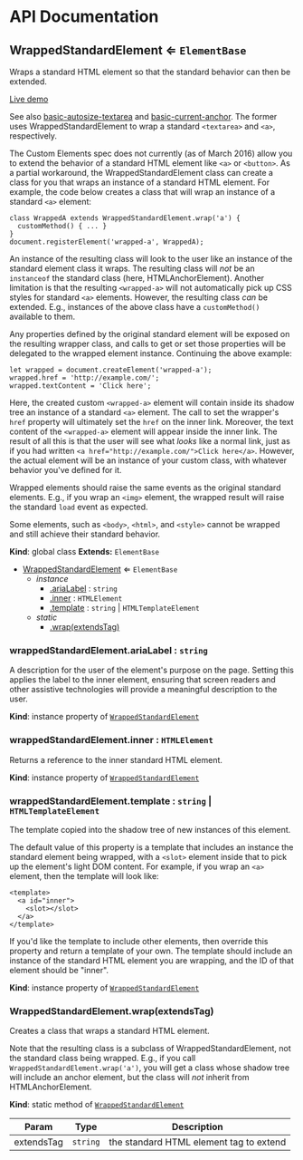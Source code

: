 # API Documentation
<a name="WrappedStandardElement"></a>
## WrappedStandardElement ⇐ <code>ElementBase</code>
Wraps a standard HTML element so that the standard behavior can then be
extended.

[Live demo](http://basicwebcomponents.org/basic-web-components/packages/basic-wrapped-standard-element/)

See also [basic-autosize-textarea](../basic-autosize-textarea) and
[basic-current-anchor](../basic-current-anchor). The former uses
WrappedStandardElement to wrap a standard `<textarea>` and `<a>`,
respectively.

The Custom Elements spec does not currently (as of March 2016) allow you to
extend the behavior of a standard HTML element like `<a>` or `<button>`.
As a partial workaround, the WrappedStandardElement class can create a class
for you that wraps an instance of a standard HTML element. For example, the
code below creates a class that will wrap an instance of a standard `<a>`
element:

    class WrappedA extends WrappedStandardElement.wrap('a') {
      customMethod() { ... }
    }
    document.registerElement('wrapped-a', WrappedA);

An instance of the resulting class will look to the user like an instance of
the standard element class it wraps. The resulting class will *not* be an
`instanceof` the standard class (here, HTMLAnchorElement). Another limitation
is that the resulting `<wrapped-a>` will not automatically pick up CSS styles
for standard `<a>` elements. However, the resulting class *can* be extended.
E.g., instances of the above class have a `customMethod()` available to them.

Any properties defined by the original standard element will be exposed on
the resulting wrapper class, and calls to get or set those properties will be
delegated to the wrapped element instance. Continuing the above example:

    let wrapped = document.createElement('wrapped-a');
    wrapped.href = 'http://example.com/';
    wrapped.textContent = 'Click here';

Here, the created custom `<wrapped-a>` element will contain inside its
shadow tree an instance of a standard `<a>` element. The call to set the
wrapper's `href` property will ultimately set the `href` on the inner link.
Moreover, the text content of the `<wrapped-a>` element will appear inside
the inner link. The result of all this is that the user will see what *looks*
like a normal link, just as if you had written
`<a href="http://example.com/">Click here</a>`. However, the actual element
will be an instance of your custom class, with whatever behavior you've
defined for it.

Wrapped elements should raise the same events as the original standard
elements. E.g., if you wrap an `<img>` element, the wrapped result will raise
the standard `load` event as expected.

Some elements, such as `<body>`, `<html>`, and `<style>` cannot be wrapped
and still achieve their standard behavior.

  **Kind**: global class
**Extends:** <code>ElementBase</code>  

* [WrappedStandardElement](#WrappedStandardElement) ⇐ <code>ElementBase</code>
    * _instance_
        * [.ariaLabel](#WrappedStandardElement+ariaLabel) : <code>string</code>
        * [.inner](#WrappedStandardElement+inner) : <code>HTMLElement</code>
        * [.template](#WrappedStandardElement+template) : <code>string</code> &#124; <code>HTMLTemplateElement</code>
    * _static_
        * [.wrap(extendsTag)](#WrappedStandardElement.wrap)

<a name="WrappedStandardElement+ariaLabel"></a>
### wrappedStandardElement.ariaLabel : <code>string</code>
A description for the user of the element's purpose on the page. Setting
this applies the label to the inner element, ensuring that screen readers
and other assistive technologies will provide a meaningful description to
the user.

  **Kind**: instance property of <code>[WrappedStandardElement](#WrappedStandardElement)</code>
<a name="WrappedStandardElement+inner"></a>
### wrappedStandardElement.inner : <code>HTMLElement</code>
Returns a reference to the inner standard HTML element.

  **Kind**: instance property of <code>[WrappedStandardElement](#WrappedStandardElement)</code>
<a name="WrappedStandardElement+template"></a>
### wrappedStandardElement.template : <code>string</code> &#124; <code>HTMLTemplateElement</code>
The template copied into the shadow tree of new instances of this element.

The default value of this property is a template that includes an instance
the standard element being wrapped, with a `<slot>` element inside that
to pick up the element's light DOM content. For example, if you wrap an
`<a>` element, then the template will look like:

    <template>
      <a id="inner">
        <slot></slot>
      </a>
    </template>

If you'd like the template to include other elements, then override this
property and return a template of your own. The template should include an
instance of the standard HTML element you are wrapping, and the ID of that
element should be "inner".

  **Kind**: instance property of <code>[WrappedStandardElement](#WrappedStandardElement)</code>
<a name="WrappedStandardElement.wrap"></a>
### WrappedStandardElement.wrap(extendsTag)
Creates a class that wraps a standard HTML element.

Note that the resulting class is a subclass of WrappedStandardElement, not
the standard class being wrapped. E.g., if you call
`WrappedStandardElement.wrap('a')`, you will get a class whose shadow tree
will include an anchor element, but the class will *not* inherit from
HTMLAnchorElement.

  **Kind**: static method of <code>[WrappedStandardElement](#WrappedStandardElement)</code>

| Param | Type | Description |
| --- | --- | --- |
| extendsTag | <code>string</code> | the standard HTML element tag to extend |


